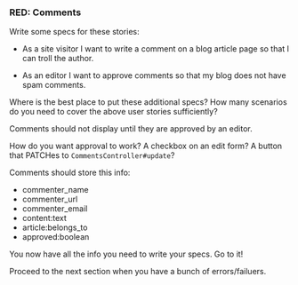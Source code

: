### RED: Comments

Write some specs for these stories:

- As a site visitor I want to write a comment on a blog article page so that I can troll the author.

- As an editor I want to approve comments so that my blog does not have spam comments.

Where is the best place to put these additional specs? How many scenarios do you need to cover the above user stories sufficiently?

Comments should not display until they are approved by an editor.

How do you want approval to work? A checkbox on an edit form? A button that PATCHes to `CommentsController#update`?

Comments should store this info:

- commenter_name
- commenter_url
- commenter_email
- content:text
- article:belongs_to
- approved:boolean

You now have all the info you need to write your specs. Go to it! 

Proceed to the next section when you have a bunch of errors/failuers.
